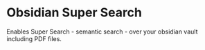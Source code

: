 # Obsidian Super Search

Enables Super Search - semantic search - over your obsidian vault including PDF files.
